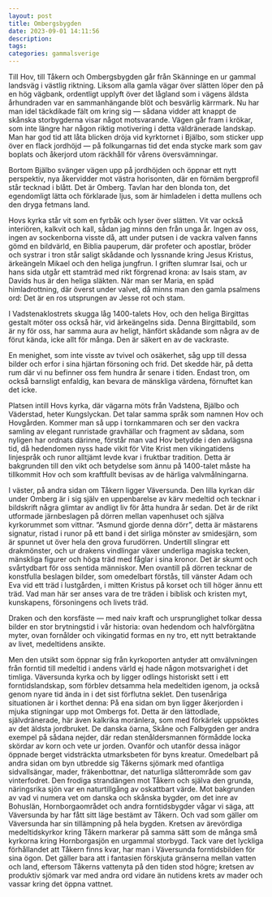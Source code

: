 ```yaml
---
layout: post
title: Ombergsbygden
date: 2023-09-01 14:11:56
description:
tags:
categories: gammalsverige
---
```


Till Hov, till Tåkern och Ombergsbygden går från Skänninge en ur gammal landsväg i västlig riktning. Liksom alla gamla vägar över slätten löper den på en hög vägbank, ordentligt upplyft över det lågland som i vägens äldsta århundraden var en sammanhängande blöt och besvärlig kärrmark. Nu har man idel täckdikade fält om kring sig &mdash; sådana vidder att knappt de skånska storbygderna visar något motsvarande. Vägen går fram i krökar, som inte längre har någon riktig motivering i detta väldränerade landskap. Man har god tid att låta blicken dröja vid kyrktornet i Bjälbo, som sticker upp över en flack jordhöjd &mdash; på folkungarnas tid det enda stycke mark som gav boplats och åkerjord utom räckhåll för vårens översvämningar.

Bortom Bjälbo svänger vägen upp på jordhöjden och öppnar ett nytt perspektiv, nya åkervidder mot västra horisonten, där en förnäm bergprofil står tecknad i blått. Det är Omberg. Tavlan har den blonda ton, det egendomligt lätta och förklarade ljus, som är himladelen i detta mullens och den dryga fetmans land.

Hovs kyrka står vit som en fyrbåk och lyser över slätten. Vit var också interiören, kalkvit och kall, sådan jag minns den från unga år. Ingen av oss, ingen av sockenborna visste då, att under putsen i de vackra valven fanns gömd en bildvärld, en Biblia pauperum, där profeter och apostlar, bröder och systrar i tron står saligt skådande och lyssnande kring Jesus Kristus, ärkeängeln Mikael och den heliga jungfrun. I griften slumrar Isai, och ur hans sida utgår ett stamträd med rikt förgrenad krona: av Isais stam, av Davids hus är den heliga släkten. När man ser Maria, en späd himladrottning, där överst under valvet, då minns man den gamla psalmens ord: Det är en ros utsprungen av Jesse rot och stam.

I Vadstenaklostrets skugga låg 1400-talets Hov, och den heliga Birgittas gestalt möter oss också här, vid ärkeängelns sida. Denna Birgittabild, som är ny för oss, har samma aura av heligt, hänfört skådande som några av de förut kända, icke allt för många. Den är säkert en av de vackraste.

En menighet, som inte visste av tvivel och osäkerhet, såg upp till dessa bilder och erfor i sina hjärtan försoning och frid. Det skedde här, på detta rum där vi nu befinner oss fem hundra år senare i tiden. Endast tron, om också barnsligt enfaldig, kan bevara de mänskliga värdena, förnuftet kan det icke.

Platsen intill Hovs kyrka, där vägarna möts från Vadstena, Bjälbo och Väderstad, heter Kungslyckan. Det talar samma språk som namnen Hov och Hovgården. Kommer man så upp i tornkammaren och ser den vackra samling av elegant runristade gravhällar och fragment av sådana, som nyligen har ordnats därinne, förstår man vad Hov betydde i den avlägsna tid, då hedendomen nyss hade vikit för Vite Krist men vikingatidens linjespråk och runor alltjämt levde kvar i fruktbar tradition. Detta är bakgrunden till den vikt och betydelse som ännu på 1400-talet måste ha tillkommit Hov och som kraftfullt bevisas av de härliga valvmålningarna.

I väster, på andra sidan om Tåkern ligger Väversunda. Den lilla kyrkan där under Omberg är i sig själv en uppenbarelse av kärv medeltid och tecknar i bildskrift några glimtar av andligt liv för åtta hundra år sedan. Det är de rikt utformade järnbeslagen på dörren mellan vapenhuset och själva kyrkorummet som vittnar. &#8220;Asmund gjorde denna dörr&#8221;, detta är mästarens signatur, ristad i runor på ett band i det sirliga mönster av smidesjärn, som är spunnet ut över hela den grova furudörren. Undertill slingrar ett drakmönster, och ur drakens vindlingar växer underliga magiska tecken, mänskliga figurer och höga träd med fåglar i sina kronor. Det är skumt och svårtydbart för oss sentida människor. Men ovantill på dörren tecknar de konstfulla beslagen bilder, som omedelbart förstås, till vänster Adam och Eva vid ett träd i lustgården, i mitten Kristus på korset och till höger ännu ett träd. Vad man här ser anses vara de tre träden i biblisk och kristen myt, kunskapens, försoningens och livets träd.

Draken och den korsfäste &mdash; med naiv kraft och ursprunglighet tolkar dessa bilder en stor brytningstid i vår historia: ovan hedendom och halvförgätna myter, ovan fornålder och vikingatid formas en ny tro, ett nytt betraktande av livet, medeltidens ansikte.

Men den utsikt som öppnar sig från kyrkoporten antyder att omvälvningen från forntid till medeltid i andens värld ej hade någon motsvarighet i det timliga. Väversunda kyrka och by ligger odlings historiskt sett i ett forntidslandskap, som förblev detsamma hela medeltiden igenom, ja också genom nyare tid ända in i det sist förflutna seklet. Den tusenåriga situationen är i korthet denna: På ena sidan om byn ligger åkerjorden i mjuka stigningar upp mot Ombergs fot. Detta är den lättodlade, självdränerade, här även kalkrika moränlera, som med förkärlek uppsöktes av det äldsta jordbruket. De danska öarna, Skåne och Falbygden ger andra exempel på sådana nejder, där redan stenåldersmannen förmådde locka skördar av korn och vete ur jorden. Ovanför och utanför dessa inägor öppnade berget vidsträckta utmarksbeten för byns kreatur. Omedelbart på andra sidan om byn utbredde sig Tåkerns sjömark med ofantliga sidvallsängar, mader, fräkenbottnar, det naturliga slåtterområde som gav vinterfodret. Den frodiga strandängen mot Tåkern och själva den grunda, näringsrika sjön var en naturtillgång av oskattbart värde. Mot bakgrunden av vad vi numera vet om danska och skånska bygder, om det inre av Bohuslän, Hornborgaområdet och andra forntidsbygder vågar vi säga, att Väversunda by har fått sitt läge bestämt av Tåkern. Och vad som gäller om Väversunda har sin tillämpning på hela bygden. Kretsen av ärevördiga medeltidskyrkor kring Tåkern markerar på samma sätt som de många små kyrkorna kring Hornborgasjön en urgammal storbygd. Tack vare det lyckliga förhållandet att Tåkern finns kvar, har man i Väversunda forntidsbilden för sina ögon. Det gäller bara att i fantasien förskjuta gränserna mellan vatten och land, eftersom Tåkerns vattenyta på den tiden stod högre; kretsen av produktiv sjömark var med andra ord vidare än nutidens krets av mader och vassar kring det öppna vattnet.
